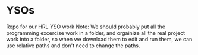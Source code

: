 # YSOs
Repo for our HRL YSO work
Note: We should probably put all the programming excercise work in a folder, and orgainize all the real project work into a folder, so when we download them to edit and run them, we can use relative paths and don't need to change the paths. 
